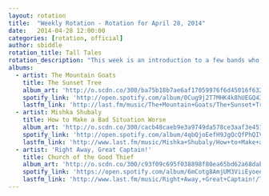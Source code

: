 ```yaml
---
layout: rotation
title:  "Weekly Rotation - Rotation for April 28, 2014"
date:   2014-04-28 12:00:00
categories: [rotation, official]
author: sbiddle
rotation_title: Tall Tales
rotation_description: "This week is an introduction to a few bands who are all about telling great stories. Whether that be the recollections of a troubled sailor, a vengeful child, or piecing together last night after a lot too many."
albums:
  - artist: The Mountain Goats
    title: The Sunset Tree
    album_art: 'http://o.scdn.co/300/ba75b18b7ae6af17059976f6d45016f632064ee3'
    spotify_link: 'http://open.spotify.com/album/0Cug9j2T7MHK4k8hUEGQ43'
    lastfm_link: 'http://last.fm/music/The+Mountain+Goats/The+Sunset+Tree'
  - artist: Mishka Shubaly
    title: How to Make a Bad Situation Worse
    album_art: 'http://o.scdn.co/300/cacb48caeb9e3a9749da578ce3aaf3e4513d6d3f'
    spotify_link: 'http://open.spotify.com/album/4qbQjoEefH9JgQcQfPhQIV'
    lastfm_link: 'http://www.last.fm/music/Mishka+Shubaly/How+to+Make+a+Bad+Situation+Worse'
  - artist: 'Right Away, Great Captain!'
    title: Church of the Good Thief
    album_art: 'http://o.scdn.co/300/c93f09c695f038898f80ea65bd62a68dab214cb0'
    spotify_link: 'https://open.spotify.com/album/6mCotg8AmjUM3ViiEyoeew'
    lastfm_link: 'http://www.last.fm/music/Right+Away,+Great+Captain!/The+Church+Of+The+Good+Thief'
---
```

